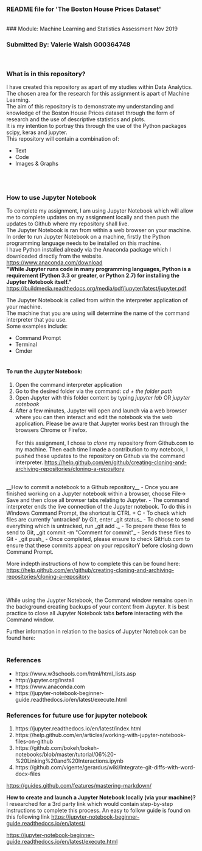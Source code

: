 ### README file for 'The Boston House Prices Dataset'
</br>
### Module: Machine Learning and Statistics Assessment Nov 2019
<br>

### Submitted By: Valerie Walsh G00364748 
<br>

### What is in this repository?
I have created this repository as apart of my studies within Data Analytics. The chosen area for the research for this assignment is apart of Machine Learning.
<br>
The aim of this repository is to demonstrate my understanding and knowledge of the Boston House Prices dataset through the form of research and the use of descriptive statistics and plots. <br>
It is my intention to portray this through the use of the Python packages scipy, keras and jupyter.
<br>
This repository will contain a combination of: </br>
- Text
- Code
- Images & Graphs
<br>
<br>

### How to use Jupyter Notebook
To complete my assignment, I am using Jupyter Notebook which will allow me to complete updates on my assignment locally and then push the updates to Github where my repository shall live. <br>
The Jupyter Notebook is ran from within a web browser on your machine. <br>
In order to run Jupyter Notebook on a machine, firstly the Python programming language needs to be installed on this machine. <br>
I have Python installed already via the Anaconda package which I downloaded directly from the website.
https://www.anaconda.com/download
<br>
__"While Jupyter runs code in many programming languages, Python is a requirement (Python 3.3 or greater, or Python 2.7) for installing the Jupyter Notebook itself."__ https://buildmedia.readthedocs.org/media/pdf/jupyter/latest/jupyter.pdf
<br>

The Jupyter Notebook is called from within the interpreter application of your machine. <br>
The machine that you are using will determine the name of the command interpreter that you use. <br>
Some examples include: 
- Command Prompt
- Terminal
- Cmder
<br><br>

#### To run the Jupyter Notebook: 
1. Open the command interpreter application
2. Go to the desired folder via the command: _cd + the folder path_
3. Open Jupyter with this folder content by typing _jupyter lab_ OR _jupyter notebook_
4. After a few minutes, Jupyter will open and launch via a web browser where you can then interact and edit the notebook via the web application. Please be aware that Jupyter works best ran through the browsers Chrome or Firefox.
<br><br>
For this assignment, I chose to _clone_ my repository from Github.com to my machine. Then each time I made a contribution to my notebook, I pushed these updates to the repository on Github via the command interpreter. https://help.github.com/en/github/creating-cloning-and-archiving-repositories/cloning-a-repository 
<br>
__How to commit a notebook to a Github repository__
- Once you are finished working on a Jupyter notebook within a browser, choose File-> Save and then close all browser tabs relating to Jupyter.
- The command interpreter ends the live connection of the Jupyter notebook. To do this in Windows Command Prompt, the shortcut is CTRL + C
- To check which files are currently 'untracked' by Git, enter _git status_
- To choose to send everything which is untracked, run _git add ._ 
- To prepare these files to send to Git, _git commit -m "Comment for commit"_
- Sends these files to Git - _git push_ 
- Once completed, please ensure to check GitHub.com to ensure that these commits appear on your repositorY before closing down Command Prompt.

More indepth instructions of how to complete this can be found here: https://help.github.com/en/github/creating-cloning-and-archiving-repositories/cloning-a-repository

<br>

While using the Juypter Notebook, the Command window remains open in the background creating backups of your content from Jupyter. It is best practice to close all Jupyter Notebook tabs <strong>before</strong> interacting with the Command window. <br>

Further information in relation to the basics of Jupyter Notebook can be found here:
<br>
<br>

<h3>References</h3>
<ul>
  <li> https://www.w3schools.com/html/html_lists.asp </li>
  <li> http://jupyter.org/install </li>
  <li> https://www.anaconda.com </li>
  <li> https://jupyter-notebook-beginner-guide.readthedocs.io/en/latest/execute.html </li>
</ul>

### References for future use for jupyter notebook
<ol>
  <li> https://jupyter.readthedocs.io/en/latest/index.html </li>
  <li> https://help.github.com/en/articles/working-with-jupyter-notebook-files-on-github </li>
  <li> https://github.com/bokeh/bokeh-notebooks/blob/master/tutorial/06%20-%20Linking%20and%20Interactions.ipynb </li>
  <li>https://github.com/vigente/gerardus/wiki/Integrate-git-diffs-with-word-docx-files </li>
</ol>
  


https://guides.github.com/features/mastering-markdown/

__How to create and launch a Jupyter Notebook locally (via your machine)?__
I researched for a 3rd party link which would contain step-by-step instructions to complete this process. An easy to follow guide is found on this following link https://jupyter-notebook-beginner-guide.readthedocs.io/en/latest/

 https://jupyter-notebook-beginner-guide.readthedocs.io/en/latest/execute.html